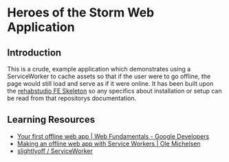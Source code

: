 # Heroes of the Storm Web Application

## Introduction
This is a crude, example application which demonstrates using a ServiceWorker to cache assets so that if the user were to go offline, the page would still load and serve as if it were online. It has been built upon the [rehabstudio FE Skeleton](https://github.com/rehabstudio/fe-skeleton) so any specifics about installation or setup can be read from that repositorys documentation.

## Learning Resources
* [Your first offline web app | Web Fundamentals - Google Developers](https://developers.google.com/web/fundamentals/getting-started/your-first-offline-web-app/)
* [Making an offline web app with Service Workers | Ole Michelsen](http://ole.michelsen.dk/blog/making-an-offline-webapp-with-service-workers.html)
* [slightlyoff / ServiceWorker](https://github.com/slightlyoff/ServiceWorker)